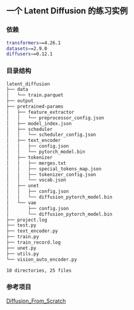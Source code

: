 ## 一个 Latent Diffusion 的练习实例

### 依赖
```bash
transformers==4.26.1
datasets==2.9.0
diffusers==0.12.1
```
### 目录结构
```bash
latent_diffusion
├── data
│   └── train.parquet
├── output
├── pretrained-params
│   ├── feature_extractor
│   │   └── preprocessor_config.json
│   ├── model_index.json
│   ├── scheduler
│   │   └── scheduler_config.json
│   ├── text_encoder
│   │   ├── config.json
│   │   └── pytorch_model.bin
│   ├── tokenizer
│   │   ├── merges.txt
│   │   ├── special_tokens_map.json
│   │   ├── tokenizer_config.json
│   │   └── vocab.json
│   ├── unet
│   │   ├── config.json
│   │   └── diffusion_pytorch_model.bin
│   └── vae
│       ├── config.json
│       └── diffusion_pytorch_model.bin
├── project.log
├── test.py
├── text_encoder.py
├── train.py
├── train_record.log
├── unet.py
├── utils.py
└── vision_auto_encoder.py

10 directories, 25 files
```

### 参考项目

[Diffusion_From_Scratch](https://github.com/lansinuote/Diffusion_From_Scratch)